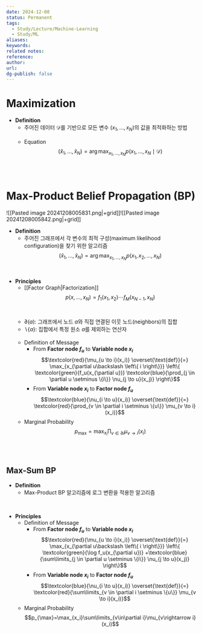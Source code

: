 ```yaml
---
date: 2024-12-08
status: Permanent
tags:
  - Study/Lecture/Machine-Learning
  - Study/ML
aliases: 
keywords: 
related notes: 
reference: 
author: 
url: 
dg-publish: false
---
```

# Maximization
- **Definition**
	- 주어진 데이터 $\mathcal{D}$를 기반으로 모든 변수 $(x_1, \ldots, x_N)$의 값을 최적화하는 방법<br><br>
	- Equation
	  $$(\hat{x}_1, \ldots, \hat{x}_N) = \arg \max_{x_1, \ldots, x_N} p(x_1, \ldots, x_N \mid \mathcal{D})$$

<br><br>

# Max-Product Belief Propagation (BP)
![[Pasted image 20241208005831.png|+grid]]![[Pasted image 20241208005842.png|+grid]]

- **Definition**
	- 주어진 그래프에서 각 변수의 최적 구성(maximum likelihood configuration)을 찾기 위한 알고리즘
	  $$(\hat{x}_1, \ldots, \hat{x}_N) = \arg \max_{x_1, \ldots, x_N} p(x_1, x_2, \dots, x_N)$$

<br>

- **Principles**
	- [[Factor Graph|Factorization]]
	  $$p(x, \dots, x_N)=f_1(x_1, x_2)\cdots f_M(x_{N-1}, x_N)$$<br><br>
	- $\partial(a)$: 그래프에서 노드 $a$와 직접 연결된 이웃 노드(neighbors)의 집합
	- $\backslash\{a\}$: 집합에서 특정 원소 $a$를 제외하는 연산자<br><br>
	- Definition of Message
		- From **Factor node $f_u$** to **Variable node $x_i$**
		  $$\textcolor{red}{\mu_{u \to i}(x_i)} \overset{\text{def}}{=} \max_{x_{\partial u\backslash \left\{ i \right\}}} \left\{ \textcolor{green}{f_u(x_{\partial u})} \textcolor{blue}{\prod_{j \in \partial u \setminus \{i\}} \nu_{j \to u}(x_j)} \right\}$$
		- From **Variable node $x_i$** to **Factor node $f_u$**
		  $$\textcolor{blue}{\nu_{i \to u}(x_i)} \overset{\text{def}}{=} \textcolor{red}{\prod_{v \in \partial i \setminus \{u\}} \mu_{v \to i}(x_i)}$$
	- Marginal Probability
		$$p_{\max}=\max_{x_i}\prod_{v\in\partial i}\mu_{v\rightarrow i}(x_i)$$

<br><br>

## Max-Sum BP
- **Definition**
	- Max-Product BP 알고리즘에 로그 변환을 적용한 알고리즘

<br>

- **Principles**
	- Definition of Message
		- From **Factor node $f_u$** to **Variable node $x_i$**
		  $$\textcolor{red}{\mu_{u \to i}(x_i)} \overset{\text{def}}{=} \max_{x_{\partial u\backslash \left\{ i \right\}}} \left\{ \textcolor{green}{\log f_u(x_{\partial u})} +\textcolor{blue}{\sum\limits_{j \in \partial u \setminus \{i\}} \nu_{j \to u}(x_j)} \right\}$$
		- From **Variable node $x_i$** to **Factor node $f_u$**
		  $$\textcolor{blue}{\nu_{i \to u}(x_i)} \overset{\text{def}}{=} \textcolor{red}{\sum\limits_{v \in \partial i \setminus \{u\}} \mu_{v \to i}(x_i)}$$
	- Marginal Probability
		$$p_{\max}=\max_{x_i}\sum\limits_{v\in\partial i}\mu_{v\rightarrow i}(x_i)$$